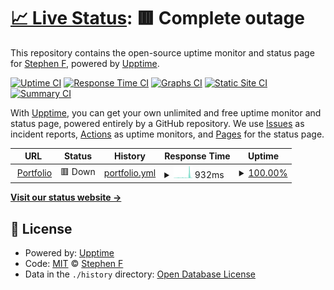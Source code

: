 # [📈 Live Status](https://status.snipey.dev): <!--live status--> **🟥 Complete outage**

This repository contains the open-source uptime monitor and status page for [Stephen F](https://snipey.dev), powered by [Upptime](https://github.com/upptime/upptime).

[![Uptime CI](https://github.com/Snipey/uptime/workflows/Uptime%20CI/badge.svg)](https://github.com/upptime/upptime/actions?query=workflow%3A%22Uptime+CI%22)
[![Response Time CI](https://github.com/Snipey/uptime/workflows/Response%20Time%20CI/badge.svg)](https://github.com/upptime/upptime/actions?query=workflow%3A%22Response+Time+CI%22)
[![Graphs CI](https://github.com/Snipey/uptime/workflows/Graphs%20CI/badge.svg)](https://github.com/upptime/upptime/actions?query=workflow%3A%22Graphs+CI%22)
[![Static Site CI](https://github.com/Snipey/uptime/workflows/Static%20Site%20CI/badge.svg)](https://github.com/upptime/upptime/actions?query=workflow%3A%22Static+Site+CI%22)
[![Summary CI](https://github.com/Snipey/uptime/workflows/Summary%20CI/badge.svg)](https://github.com/upptime/upptime/actions?query=workflow%3A%22Summary+CI%22)

With [Upptime](https://upptime.js.org), you can get your own unlimited and free uptime monitor and status page, powered entirely by a GitHub repository. We use [Issues](https://github.com/Snipey/uptime/issues) as incident reports, [Actions](https://github.com/Snipey/uptime/actions) as uptime monitors, and [Pages](https://status.snipey.dev) for the status page.

<!--start: status pages-->
<!-- This summary is generated by Upptime (https://github.com/upptime/upptime) -->
<!-- Do not edit this manually, your changes will be overwritten -->
<!-- prettier-ignore -->
| URL | Status | History | Response Time | Uptime |
| --- | ------ | ------- | ------------- | ------ |
| <img alt="" src="https://favicons.githubusercontent.com/www.snipey.dev" height="13"> [Portfolio](https://www.snipey.dev) | 🟥 Down | [portfolio.yml](https://github.com/Snipey/uptime/commits/HEAD/history/portfolio.yml) | <details><summary><img alt="Response time graph" src="./graphs/portfolio/response-time-week.png" height="20"> 932ms</summary><br><a href="https://status.snipey.dev/history/portfolio"><img alt="Response time 367" src="https://img.shields.io/endpoint?url=https%3A%2F%2Fraw.githubusercontent.com%2FSnipey%2Fuptime%2FHEAD%2Fapi%2Fportfolio%2Fresponse-time.json"></a><br><a href="https://status.snipey.dev/history/portfolio"><img alt="24-hour response time 298" src="https://img.shields.io/endpoint?url=https%3A%2F%2Fraw.githubusercontent.com%2FSnipey%2Fuptime%2FHEAD%2Fapi%2Fportfolio%2Fresponse-time-day.json"></a><br><a href="https://status.snipey.dev/history/portfolio"><img alt="7-day response time 932" src="https://img.shields.io/endpoint?url=https%3A%2F%2Fraw.githubusercontent.com%2FSnipey%2Fuptime%2FHEAD%2Fapi%2Fportfolio%2Fresponse-time-week.json"></a><br><a href="https://status.snipey.dev/history/portfolio"><img alt="30-day response time 634" src="https://img.shields.io/endpoint?url=https%3A%2F%2Fraw.githubusercontent.com%2FSnipey%2Fuptime%2FHEAD%2Fapi%2Fportfolio%2Fresponse-time-month.json"></a><br><a href="https://status.snipey.dev/history/portfolio"><img alt="1-year response time 367" src="https://img.shields.io/endpoint?url=https%3A%2F%2Fraw.githubusercontent.com%2FSnipey%2Fuptime%2FHEAD%2Fapi%2Fportfolio%2Fresponse-time-year.json"></a></details> | <details><summary><a href="https://status.snipey.dev/history/portfolio">100.00%</a></summary><a href="https://status.snipey.dev/history/portfolio"><img alt="All-time uptime 100.00%" src="https://img.shields.io/endpoint?url=https%3A%2F%2Fraw.githubusercontent.com%2FSnipey%2Fuptime%2FHEAD%2Fapi%2Fportfolio%2Fuptime.json"></a><br><a href="https://status.snipey.dev/history/portfolio"><img alt="24-hour uptime 100.00%" src="https://img.shields.io/endpoint?url=https%3A%2F%2Fraw.githubusercontent.com%2FSnipey%2Fuptime%2FHEAD%2Fapi%2Fportfolio%2Fuptime-day.json"></a><br><a href="https://status.snipey.dev/history/portfolio"><img alt="7-day uptime 100.00%" src="https://img.shields.io/endpoint?url=https%3A%2F%2Fraw.githubusercontent.com%2FSnipey%2Fuptime%2FHEAD%2Fapi%2Fportfolio%2Fuptime-week.json"></a><br><a href="https://status.snipey.dev/history/portfolio"><img alt="30-day uptime 100.00%" src="https://img.shields.io/endpoint?url=https%3A%2F%2Fraw.githubusercontent.com%2FSnipey%2Fuptime%2FHEAD%2Fapi%2Fportfolio%2Fuptime-month.json"></a><br><a href="https://status.snipey.dev/history/portfolio"><img alt="1-year uptime 100.00%" src="https://img.shields.io/endpoint?url=https%3A%2F%2Fraw.githubusercontent.com%2FSnipey%2Fuptime%2FHEAD%2Fapi%2Fportfolio%2Fuptime-year.json"></a></details>

<!--end: status pages-->

[**Visit our status website →**](https://status.snipey.dev)

## 📄 License

- Powered by: [Upptime](https://github.com/upptime/upptime)
- Code: [MIT](./LICENSE) © [Stephen F](https://snipey.dev)
- Data in the `./history` directory: [Open Database License](https://opendatacommons.org/licenses/odbl/1-0/)
